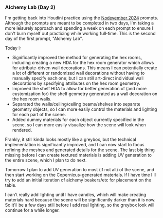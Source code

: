 ### Alchemy Lab (Day 2)

I'm getting back into Houdini practice using the [Nodevember 2024][nodevember-2024]
prompts. Although the prompts are meant to be completed in two days, I'm taking a more
leisurely approach and spending a week on each prompt to ensure I don't burn myself
out practicing while working full-time. This is the second day of the first prompt,
"Alchemy Lab".

Today I:

  - Significantly improved the method for generating the hex rooms, including
    creating a new HDA for the hex room generator which allows for attribute-driven
    wall decorations. This means I can potentially create a lot of different
    or randomized wall decorations without having to manually specify each one;
    but I can still art-direct individual wall decorations by specifying
    attributes on the hex room geometry.
  - Improved the shelf HDA to allow for better generation of (and more customization
    for) the shelf geometry generated as a wall decoration on the hex room walls.
  - Separated the walls/ceiling/ceiling beams/shelves into separate
    geometry objects, so I can more easily control the materials and lighting
    for each part of the scene.
  - Added dummy materials for each object currently specified in the scene,
    so I can more easily visualize how the scene will look when rendered.

Frankly, it still kinda looks mostly like a greybox, but the technical implementation
is significantly improved, and I can now start to focus refining the meshes and generated
details for the scene. The last big thing missing before I can create textured materials
is adding UV generation to the entire scene, which I plan to do next.

Tomorrow I plan to add UV generation to most (if not all) of the scene, and then start
working on the Copernicus-generated materials. If I have time I'll try to add an initial
iteration of alchemy beakers/etc for placement on the table.

I can't really add lighting until I have candles, which will make creating materials
hard because the scene will be significantly darker than it is now. So it'll be a few
days still before I add real lighting, so the greybox look will continue for a while
longer.

[nodevember-2024]: https://nodevember.io/prompts/2024
